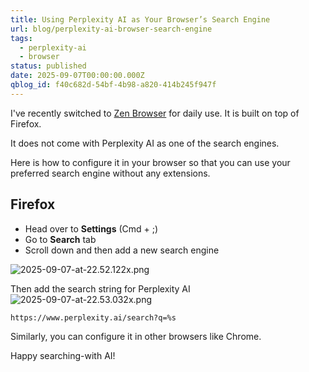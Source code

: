 ```yaml
---
title: Using Perplexity AI as Your Browser’s Search Engine
url: blog/perplexity-ai-browser-search-engine
tags:
  - perplexity-ai
  - browser
status: published
date: 2025-09-07T00:00:00.000Z
qblog_id: f40c682d-54bf-4b98-a820-414b245f947f
---
```


I've recently switched to [Zen Browser](https://zen-browser.app/mods/) for daily use. It is built on top of Firefox.

It does not come with Perplexity AI as one of the search engines. 

Here is how to configure it in your browser so that you can use your preferred search engine without any extensions.

## Firefox
- Head over to **Settings** (Cmd + ;)
- Go to **Search** tab
- Scroll down and then add a new search engine

![2025-09-07-at-22.52.122x.png](https://images.nesin.io/f_auto,q_auto/qblog/AIEngineerGuide/2025-09/jsmji6uinedjdajn4hoa)

Then add the search string for Perplexity AI
![2025-09-07-at-22.53.032x.png](https://images.nesin.io/f_auto,q_auto/qblog/AIEngineerGuide/2025-09/j7ta3xi4tpfolywsgp7h)

`https://www.perplexity.ai/search?q=%s`

Similarly, you can configure it in other browsers like Chrome.

Happy searching-with AI!